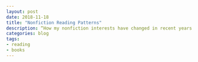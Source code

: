```yaml
---
layout: post
date: 2018-11-18
title: "Nonfiction Reading Patterns"
description: “How my nonfiction interests have changed in recent years.”
categories: blog
tags:
- reading
- books
---
```



